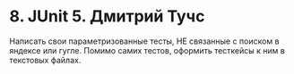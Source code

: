 # 8. JUnit 5. Дмитрий Тучс
Написать свои параметризованные тесты, НЕ связанные с поиском в яндексе или гугле.
Помимо самих тестов, оформить тесткейсы к ним в текстовых файлах. 